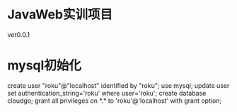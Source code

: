 # JavaWeb实训项目  
  
ver0.0.1  

# mysql初始化
create user "roku"@"localhost" identified by "roku";
use mysql;
update user set authentication_string='roku' where user='roku';
create database cloudgo;
grant all privileges on \*.\* to 'roku'@'localhost' with grant option;

